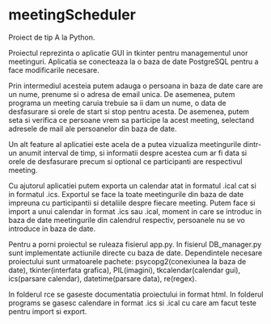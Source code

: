 # meetingScheduler
Proiect de tip A la Python.

Proiectul reprezinta o aplicatie GUI in tkinter pentru managementul unor meetinguri. Aplicatia se conecteaza la o baza de date PostgreSQL pentru a face modificarile necesare. 

Prin intermediul acesteia putem adauga o persoana in baza de date care are un nume, prenume si o adresa de email unica.
De asemenea, putem programa un meeting caruia trebuie sa ii dam un nume, o data de desfasurare si orele de start si stop pentru acesta. De asemenea, putem seta si verifica ce persoane vrem sa participe la acest meeting, selectand adresele de mail ale persoanelor din baza de date.

Un alt feature al aplicatiei este acela de a putea vizualiza meetingurile dintr-un anumit interval de timp, si informatii despre acestea cum ar fi data si orele de desfasurare precum si optional ce participanti are respectivul meeting.

Cu ajutorul aplicatiei putem exporta un calendar atat in formatul .ical cat si in formatul .ics. Exportul se face la toate meetingurile din baza de date impreuna cu participantii si detaliile despre fiecare meeting.
Putem face si import a unui calendar in format .ics sau .ical, moment in care se introduc in baza de date meetingurile din calendrul respectiv, persoanele nu se vo introduce in baza de date.

Pentru a porni proiectul se ruleaza fisierul app.py. In fisierul DB_manager.py sunt implementate actiunile directe cu baza de date.
Dependintele necesare proiectului sunt urmatoarele pachete: psycopg2(conexiunea la baza de date), tkinter(interfata grafica), PIL(imagini), tkcalendar(calendar gui), ics(parsare calendar), datetime(parsare data), re(regex).

In folderul rce se gaseste documentatia proiectului in format html. In folderul programs se gasesc calendare in format .ics si .ical cu care am facut teste pentru import si export.

